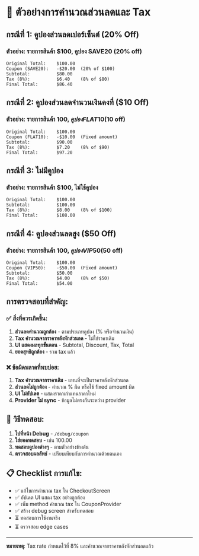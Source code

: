 # 🧮 ตัวอย่างการคำนวณส่วนลดและ Tax

## กรณีที่ 1: คูปองส่วนลดเปอร์เซ็นต์ (20% Off)

### ตัวอย่าง: รายการสินค้า $100, คูปอง SAVE20 (20% off)

```
Original Total:    $100.00
Coupon (SAVE20):   -$20.00  (20% of $100)
Subtotal:          $80.00
Tax (8%):          $6.40    (8% of $80)
Final Total:       $86.40
```

## กรณีที่ 2: คูปองส่วนลดจำนวนเงินคงที่ ($10 Off)

### ตัวอย่าง: รายการสินค้า $100, คูปอง FLAT10 ($10 off)

```
Original Total:    $100.00
Coupon (FLAT10):   -$10.00  (Fixed amount)
Subtotal:          $90.00
Tax (8%):          $7.20    (8% of $90)
Final Total:       $97.20
```

## กรณีที่ 3: ไม่มีคูปอง

### ตัวอย่าง: รายการสินค้า $100, ไม่ใช้คูปอง

```
Original Total:    $100.00
Subtotal:          $100.00
Tax (8%):          $8.00    (8% of $100)
Final Total:       $108.00
```

## กรณีที่ 4: คูปองส่วนลดสูง ($50 Off)

### ตัวอย่าง: รายการสินค้า $100, คูปอง VIP50 ($50 off)

```
Original Total:    $100.00
Coupon (VIP50):    -$50.00  (Fixed amount)
Subtotal:          $50.00
Tax (8%):          $4.00    (8% of $50)
Final Total:       $54.00
```

## การตรวจสอบที่สำคัญ:

### ✅ สิ่งที่ควรเกิดขึ้น:
1. **ส่วนลดคำนวณถูกต้อง** - ตามประเภทคูปอง (% หรือจำนวนเงิน)
2. **Tax คำนวณจากราคาหลังหักส่วนลด** - ไม่ใช่ราคาเดิม
3. **UI แสดงผลทุกขั้นตอน** - Subtotal, Discount, Tax, Total
4. **ยอดสุทธิถูกต้อง** - รวม tax แล้ว

### ❌ ข้อผิดพลาดที่พบบ่อย:
1. **Tax คำนวณจากราคาเดิม** - แทนที่จะเป็นราคาหลังหักส่วนลด
2. **ส่วนลดไม่ถูกต้อง** - คำนวณ % ผิด หรือใช้ fixed amount ผิด
3. **UI ไม่อัปเดต** - แสดงราคาเก่าแทนราคาใหม่
4. **Provider ไม่ sync** - ข้อมูลไม่ตรงกันระหว่าง provider

## 🔧 วิธีทดสอบ:

1. **ไปที่หน้า Debug** - `/debug/coupon`
2. **ใส่ยอดทดสอบ** - เช่น 100.00
3. **ทดสอบคูปองต่างๆ** - ตามตัวอย่างข้างต้น
4. **ตรวจสอบผลลัพธ์** - เปรียบเทียบกับการคำนวณด้วยตนเอง

## 📋 Checklist การแก้ไข:

- ✅ แก้ไขการคำนวณ tax ใน CheckoutScreen
- ✅ อัปเดต UI แสดง tax อย่างถูกต้อง  
- ✅ เพิ่ม method คำนวณ tax ใน CouponProvider
- ✅ สร้าง debug screen สำหรับทดสอบ
- ⏳ ทดสอบการใช้งานจริง
- ⏳ ตรวจสอบ edge cases

---
**หมายเหตุ**: Tax rate กำหนดไว้ที่ 8% และคำนวณจากราคาหลังหักส่วนลดแล้ว
